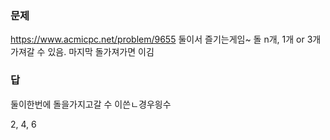 ### 문제
https://www.acmicpc.net/problem/9655
둘이서 즐기는게임~
돌 n개, 1개 or 3개 가져갈 수 있음.
마지막 돌가져가면 이김

### 답
둘이한번에 돌을가지고갈 수 이쓴ㄴ경우읭수

2, 4, 6
